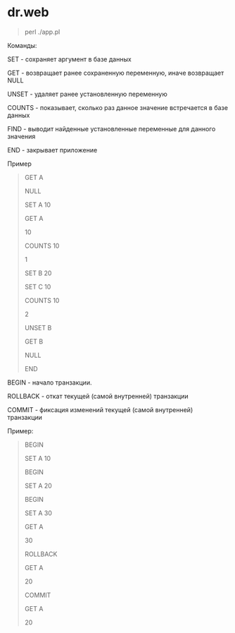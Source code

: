 # dr.web

> perl ./app.pl

Команды:

SET    - сохраняет аргумент в базе данных

GET    - возвращает ранее сохраненную переменную, иначе возвращает NULL

UNSET  - удаляет ранее установленную переменную

COUNTS - показывает, сколько раз данное значение встречается в базе данных

FIND   - выводит найденные установленные переменные для данного значения

END    - закрывает приложение

Пример

> GET A
>
> NULL
>
> SET A 10
>
> GET A
>
> 10
>
> COUNTS 10
>
> 1
>
> SET B 20
>
> SET C 10
>
> COUNTS 10
>
> 2
>
> UNSET B
>
> GET B
>
> NULL
>
> END


BEGIN    - начало транзакции.

ROLLBACK - откат текущей (самой внутренней) транзакции

COMMIT   - фиксация изменений текущей (самой внутренней) транзакции


Пример:

> BEGIN
>
> SET A 10
>
> BEGIN
>
> SET A 20
>
> BEGIN
>
> SET A 30
>
> GET A
>
> 30
>
> ROLLBACK
>
> GET A
>
> 20
>
> COMMIT
>
> GET A
>
> 20
